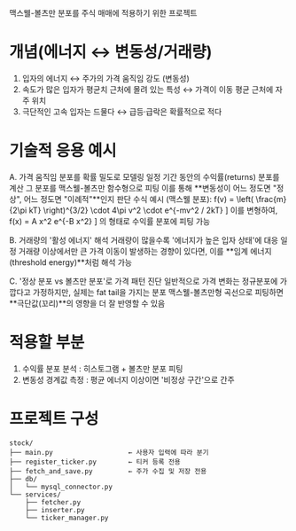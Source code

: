 맥스웰-볼츠만 분포를 주식 매매에 적용하기 위한 프로젝트

# 개념(에너지 ↔ 변동성/거래량)
 1. 입자의 에너지 ↔ 주가의 가격 움직임 강도 (변동성)
 2. 속도가 많은 입자가 평균치 근처에 몰려 있는 특성 ↔ 가격이 이동 평균 근처에 자주 위치
 3. 극단적인 고속 입자는 드물다 ↔ 급등·급락은 확률적으로 적다

# 기술적 응용 예시
A. 가격 움직임 분포를 확률 밀도로 모델링
  일정 기간 동안의 수익률(returns) 분포를 계산
  그 분포를 맥스웰-볼츠만 함수형으로 피팅
  이를 통해 **변동성이 어느 정도면 "정상", 어느 정도면 "이례적"**인지 판단
  수식 예시 (맥스웰 분포):
  f(v) = \left( \frac{m}{2\pi kT} \right)^{3/2} \cdot 4\pi v^2 \cdot e^{-mv^2 / 2kT}
  ]
  이를 변형하여,
  f(x) = A x^2 e^{-B x^2}
  ]
  의 형태로 수익률 분포에 피팅 가능

B. 거래량의 '활성 에너지' 해석
  거래량이 많을수록 '에너지가 높은 입자 상태'에 대응
  일정 거래량 이상에서만 큰 가격 이동이 발생하는 경향이 있다면, 이를 **임계 에너지(threshold energy)**처럼 해석 가능

C. '정상 분포 vs 볼츠만 분포'로 가격 패턴 진단
  일반적으로 가격 변화는 정규분포에 가깝다고 가정하지만, 실제는 fat tail을 가지는 분포
  맥스웰-볼츠만형 곡선으로 피팅하면 **극단값(꼬리)**의 영향을 더 잘 반영할 수 있음

# 적용할 부분
1. 수익률 분포 분석 : 히스토그램 + 볼츠만 분포 피팅
2. 변동성 경계값 측정 : 평균 에너지 이상이면 '비정상 구간'으로 간주

# 프로젝트 구성
```
stock/
├── main.py                   ← 사용자 입력에 따라 분기
├── register_ticker.py        ← 티커 등록 전용
├── fetch_and_save.py         ← 주가 수집 및 저장 전용
├── db/
│   └── mysql_connector.py
└── services/
    ├── fetcher.py
    ├── inserter.py
    └── ticker_manager.py
```
